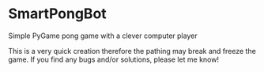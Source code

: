 # SmartPongBot
Simple PyGame pong game with a clever computer player

This is a very quick creation therefore the pathing may break and freeze the game.
If you find any bugs and/or solutions, please let me know!
